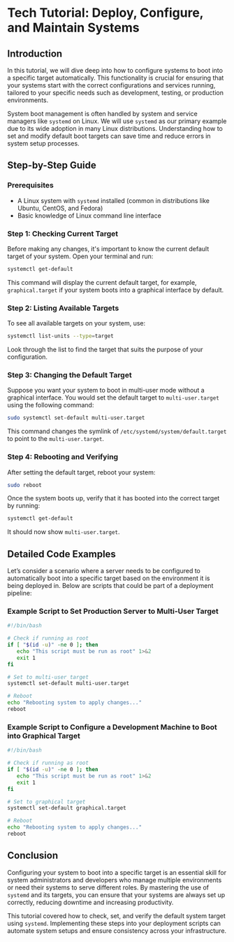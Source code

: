 # Tech Tutorial: Deploy, Configure, and Maintain Systems

## Introduction

In this tutorial, we will dive deep into how to configure systems to boot into a specific target automatically. This functionality is crucial for ensuring that your systems start with the correct configurations and services running, tailored to your specific needs such as development, testing, or production environments.

System boot management is often handled by system and service managers like `systemd` on Linux. We will use `systemd` as our primary example due to its wide adoption in many Linux distributions. Understanding how to set and modify default boot targets can save time and reduce errors in system setup processes.

## Step-by-Step Guide

### Prerequisites

- A Linux system with `systemd` installed (common in distributions like Ubuntu, CentOS, and Fedora)
- Basic knowledge of Linux command line interface

### Step 1: Checking Current Target

Before making any changes, it's important to know the current default target of your system. Open your terminal and run:

```bash
systemctl get-default
```

This command will display the current default target, for example, `graphical.target` if your system boots into a graphical interface by default.

### Step 2: Listing Available Targets

To see all available targets on your system, use:

```bash
systemctl list-units --type=target
```

Look through the list to find the target that suits the purpose of your configuration.

### Step 3: Changing the Default Target

Suppose you want your system to boot in multi-user mode without a graphical interface. You would set the default target to `multi-user.target` using the following command:

```bash
sudo systemctl set-default multi-user.target
```

This command changes the symlink of `/etc/systemd/system/default.target` to point to the `multi-user.target`.

### Step 4: Rebooting and Verifying

After setting the default target, reboot your system:

```bash
sudo reboot
```

Once the system boots up, verify that it has booted into the correct target by running:

```bash
systemctl get-default
```

It should now show `multi-user.target`.

## Detailed Code Examples

Let’s consider a scenario where a server needs to be configured to automatically boot into a specific target based on the environment it is being deployed in. Below are scripts that could be part of a deployment pipeline:

### Example Script to Set Production Server to Multi-User Target

```bash
#!/bin/bash

# Check if running as root
if [ "$(id -u)" -ne 0 ]; then
   echo "This script must be run as root" 1>&2
   exit 1
fi

# Set to multi-user target
systemctl set-default multi-user.target

# Reboot
echo "Rebooting system to apply changes..."
reboot
```

### Example Script to Configure a Development Machine to Boot into Graphical Target

```bash
#!/bin/bash

# Check if running as root
if [ "$(id -u)" -ne 0 ]; then
   echo "This script must be run as root" 1>&2
   exit 1
fi

# Set to graphical target
systemctl set-default graphical.target

# Reboot
echo "Rebooting system to apply changes..."
reboot
```

## Conclusion

Configuring your system to boot into a specific target is an essential skill for system administrators and developers who manage multiple environments or need their systems to serve different roles. By mastering the use of `systemd` and its targets, you can ensure that your systems are always set up correctly, reducing downtime and increasing productivity.

This tutorial covered how to check, set, and verify the default system target using `systemd`. Implementing these steps into your deployment scripts can automate system setups and ensure consistency across your infrastructure.
